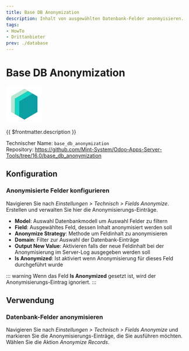 ```yaml
---
title: Base DB Anonymization
description: Inhalt von ausgewählten Datenbank-Felder anonmyisieren.
tags:
- HowTo
- Drittanbieter
prev: ./database
---
```

# Base DB Anonymization
![icon_oms_box](attachments/icons_odoo_mint_system.png)

{{ $frontmatter.description }}

Technischer Name: `base_db_anonymization`\
Repository: <https://github.com/Mint-System/Odoo-Apps-Server-Tools/tree/16.0/base_db_anonymization>

## Konfiguration

### Anonymisierte Felder konfigurieren

Navigieren Sie nach *Einstellungen > Technisch > Fields Anonymize*. Erstellen und verwalten Sie hier die Anonymisierungs-Einträge.

* **Model**: Auswahl Datenbankmodell um Auswahl Felder zu filtern
* **Field**: Ausgewähltes Feld, dessen Inhalt anonymisiert werden soll
* **Anonymize Strategy**: Methode um Feldinhalt zu anonymisieren
* **Domain**: Filter zur Auswahl der Datenbank-Einträge
* **Output New Value**: Aktivieren falls der neue Feldinhalt bei der Anonymisierung im Server-Log ausgegeben werden soll
* **Is Anonymized**: Ist aktiviert wenn Anonymisierung für dieses Feld durchgeführt wurde

::: warning
Wenn das Feld **Is Anonymized** gesetzt ist, wird der Anonymisierungs-Eintrag ignoriert.
:::

## Verwendung

### Datenbank-Felder anonymisieren

Navigieren Sie nach *Einstellungen > Technisch > Fields Anonymize* und markieren Sie die Anonymisierungs-Einträge, die Sie ausführen möchten. Wählen Sie die Aktion *Anonymize Records*.


